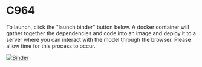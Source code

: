 # C964
To launch, click the "launch binder" button below. A docker container will gather together the dependencies and code into an image and deploy it to a server where you can interact with the model through the browser. Please allow time for this process to occur. 

[![Binder](https://mybinder.org/badge_logo.svg)](https://mybinder.org/v2/gh/neonshaman/C964/HEAD?urlpath=%2Fvoila%2Frender%2FC964.ipynb)

